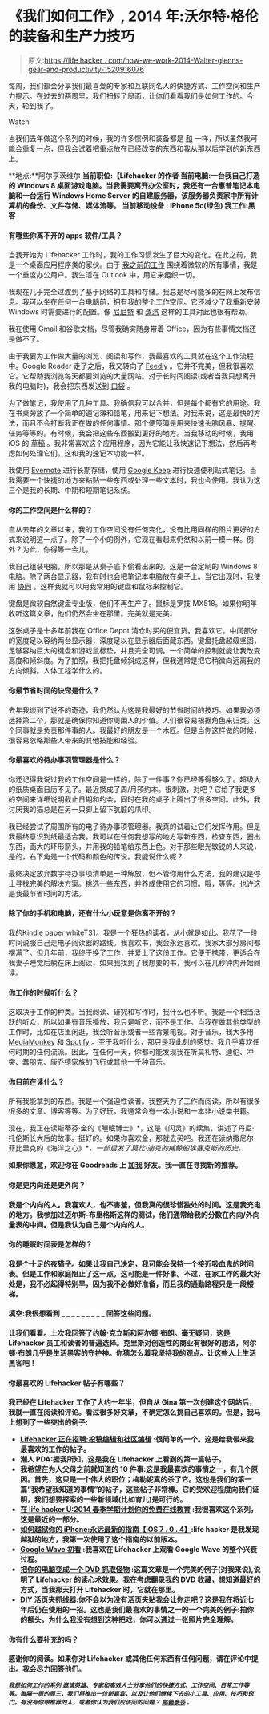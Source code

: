 # 《我们如何工作》, 2014 年:沃尔特·格伦的装备和生产力技巧

> 原文:[https://life hacker . com/how-we-work-2014-Walter-glenns-gear-and-productivity-1520916076](https://lifehacker.com/how-we-work-2014-walter-glenns-gear-and-productivity-1520916076)

每周，我们都会分享我们最喜爱的专家和互联网名人的快捷方式、工作空间和生产力提示。在过去的两周里，我们扭转了局面，让你们看看我们是如何工作的。今天，轮到我了。

Watch

当我们去年做这个系列的时候，我的许多惯例和装备都是 [和](https://lifehacker.com/how-we-work-walter-glenns-favorite-gear-and-productivi-5984799) 一样，所以虽然我可能会重复一点，但我会试着把重点放在已经改变的东西和我从那以后学到的新东西上。

**地点:**阿尔亨茨维尔
**当前职位:【Lifehacker 的作者
**当前电脑**:一台我自己打造的 Windows 8 桌面游戏电脑。当我需要离开办公室时，我还有一台惠普笔记本电脑和一台运行 Windows Home Server 的自建服务器，该服务器负责家中所有计算机的备份、文件存储、媒体流等。
**当前移动设备** : iPhone 5c(绿色)
**我工作**:黑客**

#### 有哪些你离不开的 apps 软件/工具？

当我开始为 Lifehacker 工作时，我的工作习惯发生了巨大的变化。在此之前，我是一个桌面应用程序类的家伙。由于 [我之前的工作](http://www.walterglenn.com/) 围绕着微软的所有事情，我是一个重度办公用户。我生活在 Outlook 中，用它来组织一切。

我现在几乎完全过渡到了基于网络的工具和存储。我总是尽可能多的在网上发布信息。我可以坐在任何一台电脑前，拥有我的整个工作空间。它还减少了我重新安装 Windows 时需要进行的配置。像 [尼尼特](http://ninite.com/) 和 [蒸汽](http://store.steampowered.com/) 这样的工具对此也很有帮助。

我在使用 Gmail 和谷歌文档，尽管我确实随身带着 Office，因为有些事情文档还是做不了。

由于我要为工作做大量的浏览、阅读和写作，我最喜欢的工具就在这个工作流程中。Google Reader 走了之后，我又转向了 [Feedly](http://feedly.com/) 。它并不完美，但我很喜欢它。它帮助我浏览每天都要浏览的大量网站。对于长时间阅读(或者当我只想离开我的电脑时)，我会把东西发送到 [口袋](http://getpocket.com/) 。

为了做笔记，我使用了几种工具。我确信我可以合并，但是每个都有它的用途。我在书桌旁放了一个简单的速记簿和铅笔，用来记下想法。对我来说，这是最快的方法，而且不会打断我正在做的任何事情。那个便笺簿是用来快速头脑风暴、提醒、任务等等的。有时候，我会把这些东西搬到更好的地方。当我移动的时候，我用 iOS 的 [草稿](https://lifehacker.com/how-to-use-drafts-to-speed-up-your-mobile-note-writing-5938073) 。我非常喜欢这个应用程序，因为它能让我快速记下想法，然后再考虑如何处理它们。这和我的速记本功能一样。

我使用 [Evernote](http://evernote.com/) 进行长期存储，使用 [Google Keep](https://drive.google.com/keep) 进行快速便利贴式笔记。当我需要一个快捷的地方来粘贴一些东西或处理一些文本时，我也会使用。我认为这三个是我的长期、中期和短期笔记系统。

#### 你的工作空间是什么样的？

自从去年的文章以来，我的工作空间没有任何变化，没有比用同样的图片更好的方式来说明这一点了。除了一个小的例外，它现在看起来仍然和以前一模一样。例外？为此，你得等一会儿。

我自己组装电脑，所以那是从桌子底下偷看出来的。这是一台定制的 Windows 8 电脑。除了两台显示器，我有时也会把笔记本电脑放在桌子上。当它出现时，我使用 [协同](http://synergy-foss.org/) ，这样我就可以用我常用的键盘和鼠标来控制它。

键盘是微软自然键盘专业版，他们不再生产了。鼠标是罗技 MX518。如果你明年收听这篇文章，他们仍然会坐在那里。完美就是完美。

这张桌子是十多年前我在 Office Depot 清仓时买的便宜货。我喜欢它。中间部分的宽度足以容纳两台显示器，深度足以在显示器后面藏东西。键盘托盘超级坚固，足够容纳巨大的键盘和游戏鼠标垫，并且完全可调。一个简单的控制就能让我改变高度和倾斜度。为了拍照，我把托盘倾斜成这样，但我通常是把它稍微向远离我的方向倾斜。人体工程学什么的。

#### 你最节省时间的诀窍是什么？

去年我谈到了说不的奇迹，我仍然认为这是我最好的节省时间的技巧。如果我必须选择第二个，那就是确保你知道你周围人的价值。人们很容易根据角色来归类。这个同事就是负责那件事的人。我最好的朋友是一个木匠。但是当你这样做的时候，很容易忽略那些人带来的其他技能和经验。

#### 你最喜欢的待办事项管理器是什么？

你还记得我说过我的工作空间是一样的，除了一件事？你已经等得够久了。超级大的纸质桌面日历不见了。最近换成了周/月预约本。很刺激，对吧？它给了我更多的空间来详细说明截止日期和约会，同时在我的桌子上腾出了很多空间。此外，我讨厌我的猫总是在另一只脚上留下肮脏的爪印。

我已经尝试了周围所有的电子待办事项管理器。我真的试着让它们发挥作用。但是我最终意识到纸最适合我。我可以在任何我想写的地方写新东西，检查东西，圈出东西，画大的环形箭头，并用我的铅笔给东西上色。对于那些眼光敏锐的人来说，是的，右下角是一个代码和颜色的传说。我能说什么呢？

最终决定放弃数字待办事项清单是一种解放，但不管你用什么方法，我的建议是停止寻找完美的解决方案。挑选一些东西，并养成使用它的习惯。哦，等等。也许这是我最节省时间的方法。

#### 除了你的手机和电脑，还有什么小玩意是你离不开的？

我的[Kindle paper white](http://www.amazon.com/Kindle-Paperwhite-Ereader/dp/B00AWH595M?asc_campaign=InlineText&asc_refurl=https://lifehacker.com/how-we-work-2014-walter-glenns-gear-and-productivity-1520916076&asc_source=&tag=kinjalifehackerlink-20)T3】。我是一个狂热的读者，从小就是如此。我花了一段时间说服自己走电子阅读器的路线。我喜欢书，我会永远喜欢。我家大部分房间都摆满了。但几年前，我终于换了工作，并爱上了这份工作。它便于携带，更适合在我妻子睡觉后躺在床上阅读，如果我找到了我想要的书，我可以在几秒钟内开始阅读。

#### 你工作的时候听什么？

这取决于工作的种类。当我阅读、研究和写作时，我什么也不听。我是一个相当活跃的听众，所以如果有音乐播放，我只是听它，而不是工作。当我在做其他类型的工作时，比如在店里闲逛，我会听音乐或者一些背景电视。对于音乐，我大多用 [MediaMonkey](http://www.mediamonkey.com/) 和 [Spotify](https://www.spotify.com/us/) 。至于我听什么，那只是我此刻的感觉。我几乎喜欢任何时期的任何流派。因此，在任何一天，你都可能发现我在听莫札特、迪伦、冲突、蠢朋克、康乔德家族的飞行或其他一千种音乐。

#### 你目前在读什么？

所有我能拿到的东西。我是一个强迫性读者。我整天为了工作而阅读，所以有很多很多的文章、博客等等。为了好玩，我通常会有一本小说和一本非小说类书籍。

现在，我正在读斯蒂芬·金的《睡眠博士》[](https://www.amazon.com/dp/1476727651?asc_campaign=InlineText&asc_refurl=https://lifehacker.com/how-we-work-2014-walter-glenns-gear-and-productivity-1520916076&asc_source=&linkCode=ogi&psc=1&smid=ATVPDKIKX0DER&tag=kinjalifehackerlink-20&th=1)*，这是《闪灵》的续集，讲述了丹尼·托伦斯长大后的故事。挺好的。如果你喜欢金，那就去买吧。我还在读纳撒尼尔·菲比里克的《海洋之心》[](http://www.amazon.com/Heart-Sea-Tragedy-Whaleship-Essex-ebook/dp/B000OZ0NWQ/ref=sr_1_1?asc_campaign=InlineText&asc_refurl=https://lifehacker.com/how-we-work-2014-walter-glenns-gear-and-productivity-1520916076&asc_source=&ie=UTF8&keywords=essex&qid=1392181184&s=digital-text&sr=1-1&tag=kinjalifehackerlink-20)**，*一部启发了莫比·迪克的捕鲸船埃塞克斯的历史。**

**如果你愿意，欢迎你在 Goodreads 上 [加我](https://www.goodreads.com/friend/i?i=LTM1OTQ4MDYxODY6NDE2) 好友。我一直在寻找新的推荐。**

#### **你是更内向还是更外向？**

**我是个内向的人。我喜欢人，也不害羞，但我真的很珍惜独处的时间。这是我充电的地方。我参加过迈尔斯-布里格斯这样的测试，他们通常给我的分数在内向/外向量表的中间。但是我认为自己是个内向的人。**

#### **你的睡眠时间表是怎样的？**

**我是个十足的夜猫子。如果让我自己决定，我可能会保持一个接近吸血鬼的时间表。但是工作和家庭阻止了这一点，这可能是一件好事。不过，在家工作的最大好处是，我不必起得特别早，因为我不必做好准备，而且我的通勤路程只是一段楼梯。**

#### **填空:我很想看到 _ _ _ _ _ _ _ _ _ 回答这些问题。**

**让我们看看。上次我回答了约翰·克立斯和阿尔顿·布朗。毫无疑问，这是 Lifehacker 员工和读者的普遍选择。克里斯对创造性的商业有很好的想法，阿尔顿·布朗几乎是生活黑客的守护神。你猜怎么着我坚持我的观点。让这些人上生活黑客吧！**

#### **你最喜欢的 Lifehacker 帖子有哪些？**

**我已经在 Lifehacker 工作了大约一年半，但自从 Gina 第一次创建这个网站后，我就一直在阅读和评论。看过很多好文章，不确定怎么挑自己喜欢的。但是，我马上想到了一些突出的例子:**

*   **[Lifehacker 正在招聘:投稿编辑和社区编辑](http://bit.ly/1jyiTpi) :很简单的一个。这是给我带来我最喜欢的工作的帖子。**
*   **潮人 PDA:据我所知，这是我在 Lifehacker 上看到的第一篇帖子。**
*   **我希望在为人父母之前就知道的 10 件事:这是我最喜欢的事情之一，有几个原因。首先，这只是一个伟大的职位；梅勒妮真的杀了它。这也是我们的第一篇“我希望我知道的事情”的帖子，这些帖子非常棒。它的受欢迎程度向我们证明，我们想要探索的一些新领域(比如育儿)是可行的。**
*   **[在 life hacker U:2014 春季学期计划你的免费在线教育](http://lifehacker.com/plan-your-free-online-education-at-lifehacker-u-spring-1493571968) :我很喜欢这个系列，这是最近的一部分。**
*   **[如何越狱你的 iPhone:永远最新的指南【iOS 7 . 0 . 4】](https://lifehacker.com/how-to-jailbreak-your-iphone-the-always-up-to-date-gui-5771943):life hacker 是我发现越狱的地方，我第一次使用了这个指南的以前版本。**
*   **[Google Wave 初看](http://lifehacker.com/google-wave-first-look-5370738) :我喜欢在 Lifehacker 上观看 Google Wave 的整个兴衰过程。**
*   **[把你的电脑变成一个 DVD 抓取怪物](http://lifehacker.com/turn-your-pc-into-a-dvd-ripping-monster-33310013) :这篇文章是一个完美的例子(对我来说),说明了 Lifehacker 的读心术效果。我在考虑翻录我的 DVD 收藏，想知道最好的方式，当我那天打开 Lifehacker 时，它就在那里。**
*   **DIY 活页夹抓线器:你不会以为没有活页夹贴我会让你走吧？这是我在将近七年后仍在使用的一招。这也是我们最喜欢的事情之一的一个完美的例子:拍你的额头，为什么我没有想到这种把戏，你可以通过一张照片完全理解。**

#### **你有什么要补充的吗？**

**感谢你的阅读。如果你对 Lifehacker 或其他任何东西有任何问题，请在评论中提出。我会尽力回答他们。**

**<small></small>*[<small>*我是如何工作的系列*</small>](http://lifehacker.com/how-i-work/) <small>*邀请英雄、专家和高效人士分享他们的快捷方式、工作空间、日常工作等等。每隔一周的周三，我们将推出一位新嘉宾，以及让他们继续下去的小工具、应用、技巧和窍门。有没有你想推荐的人，或者你认为我们应该问的问题？*</small> [<small>*邮箱泰莎*</small>](https://mail.google.com/mail/?view=cm&fs=1&tf=1&to=tessa@lifehacker.com) <small>*。*</small>***